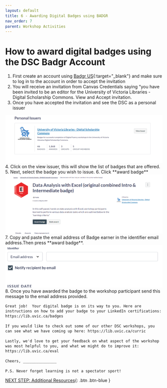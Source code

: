 ```yaml
---
layout: default
title: 6 - Awarding Digital Badges using BADGR
nav_order: 7
parent: Workshop Activities
---
```


# How to award digital badges using the DSC Badgr Account
1. First create an account using [Badgr US](https://badgr.com/auth/login){:target="_blank"}  and make sure to log in to the account in order to accept the invitation
2. You will receive an invitation from Canvas Credentials saying “you have been invited to be an editor for the University of Victoria Libraries -Digital Scholarship Commons. View and Accept invitation.
3. Once you have accepted the invitation and see the DSC as a personal issuer
<img src="images/issuer.png">
4. Click on the view issuer, this will show the list of badges that are offered.
5. Next, select the badge you wish to issue.
6. Click **award badge**
   <img src="images/badge-award.png">
7. Copy and paste the email address of Badge earner in the identifier email address.Then press **award badge**.
 <img src="images/email.png">  
8. Once you have awarded the badge to the workshop participant send this message to the email address provided.

```
Great job!  Your digital badge is on its way to you. Here are instructions on how to add your badge to your LinkedIn certifications: https://lib.uvic.ca/badges

If you would like to check out some of our other DSC workshops, you can see what we have coming up here: https://lib.uvic.ca/curric

Lastly, we'd love to get your feedback on what aspect of the workshop was most helpful to you, and what we might do to improve it: https://lib.uvic.ca/eval

Cheers, _______________

P.S. Never forget learning is not a spectator sport!
```





[NEXT STEP: Additional Resources](additional-resources.html){: .btn .btn-blue }

